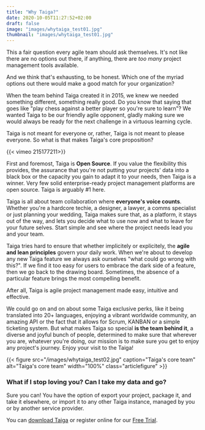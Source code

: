 ```yaml
---
title: "Why Taiga?"
date: 2020-10-05T11:27:52+02:00
draft: false
image: "images/whytaiga_test01.jpg"
thumbnail: "images/whytaiga_test01.jpg"
---
```


This a fair question every agile team should ask themselves. It's not like there are no options out there, if anything, there are *too many* project management tools available.

And we think that's exhausting, to be honest. Which one of the myriad options out there would make a good match for your organization?

When the team behind Taiga created it in 2015, we knew we needed something different, something really good. Do you know that saying that goes like "play chess against a better player so you're sure to learn"? We wanted Taiga to be our friendly agile opponent, gladly making sure we would always be ready for the next challenge in a virtuous learning cycle.

Taiga is not meant for everyone or, rather, Taiga is not meant to please everyone. So what is that makes Taiga's core proposition?


{{< vimeo 215177211>}}


First and foremost, Taiga is **Open Source**. If you value the flexibility this provides, the assurance that you're not putting your projects' data into a black box or the capacity you gain to adapt it to your needs, then Taiga is a winner. Very few solid enterprise-ready project management platforms are open source. Taiga is arguably #1 here.

Taiga is all about team collaboration where **everyone's voice counts**. Whether you're a hardcore techie, a designer, a lawyer, a comms specialist or just planning your wedding, Taiga makes sure that, as a platform, it stays out of the way, and lets you decide what to use now and what to leave for your future selves. Start simple and see where the project needs lead you and your team.

Taiga tries hard to ensure that whether implicitely or explicitely, the **agile and lean principles** govern your daily work. When we're about to develop any new Taiga feature we always ask ourselves "what could go wrong with this?". If we find it too easy for users to embrace the dark side of a feature, then we go back to the drawing board. Sometimes, the absence of a particular feature brings the most compelling benefit. 

After all, Taiga is agile project management made easy, intuitive and effective.

We could go on and on about some Taiga exclusive perks, like it being translated into 20+ languages, enjoying a vibrant worldwide community, an amazing API or the fact that it allows for Scrum, KANBAN or a simple ticketing system. But what makes Taiga so special **is the team behind it**, a diverse and joyful bunch of people, determined to make sure that wherever you are, whatever you're doing, our mission is to make sure you get to enjoy any project's journey. Enjoy your visit to the Taiga!

{{< figure src="/images/whytaiga_test02.jpg" caption="Taiga's core team" alt="Taiga's core team" width="100%" class="articlefigure"  >}}

### What if I stop loving you? Can I take my data and go?

Sure you can! You have the option of export your project, package it, and take it elsewhere, or import it to any other Taiga instance, managed by you or by another service provider.


You can [download Taiga](#) or register online for our [Free Trial](#).